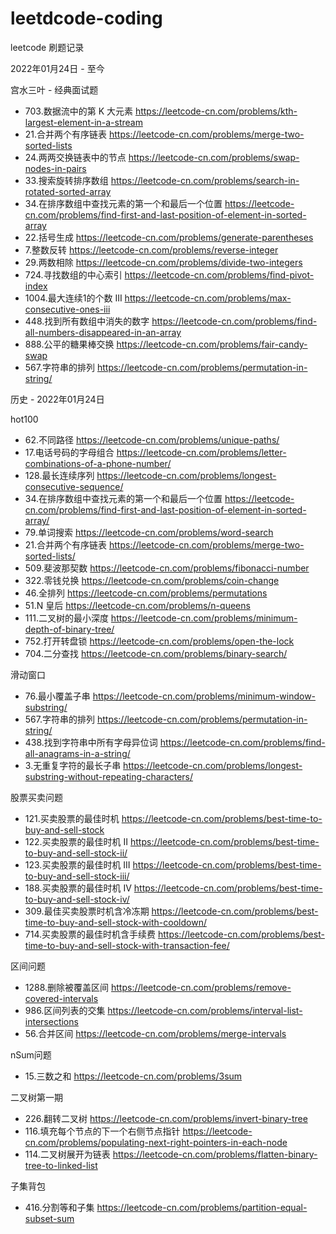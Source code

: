 # leetdcode-coding

leetcode 刷题记录

2022年01月24日 - 至今

宫水三叶 - 经典面试题
- 703.数据流中的第 K 大元素 https://leetcode-cn.com/problems/kth-largest-element-in-a-stream
- 21.合并两个有序链表 https://leetcode-cn.com/problems/merge-two-sorted-lists
- 24.两两交换链表中的节点 https://leetcode-cn.com/problems/swap-nodes-in-pairs
- 33.搜索旋转排序数组 https://leetcode-cn.com/problems/search-in-rotated-sorted-array
- 34.在排序数组中查找元素的第一个和最后一个位置 https://leetcode-cn.com/problems/find-first-and-last-position-of-element-in-sorted-array
- 22.括号生成 https://leetcode-cn.com/problems/generate-parentheses
- 7.整数反转 https://leetcode-cn.com/problems/reverse-integer
- 29.两数相除 https://leetcode-cn.com/problems/divide-two-integers
- 724.寻找数组的中心索引 https://leetcode-cn.com/problems/find-pivot-index
- 1004.最大连续1的个数 III https://leetcode-cn.com/problems/max-consecutive-ones-iii
- 448.找到所有数组中消失的数字 https://leetcode-cn.com/problems/find-all-numbers-disappeared-in-an-array
- 888.公平的糖果棒交换 https://leetcode-cn.com/problems/fair-candy-swap
- 567.字符串的排列 https://leetcode-cn.com/problems/permutation-in-string/


历史 - 2022年01月24日

hot100

- 62.不同路径 https://leetcode-cn.com/problems/unique-paths/
- 17.电话号码的字母组合 https://leetcode-cn.com/problems/letter-combinations-of-a-phone-number/
- 128.最长连续序列 https://leetcode-cn.com/problems/longest-consecutive-sequence/
- 34.在排序数组中查找元素的第一个和最后一个位置 https://leetcode-cn.com/problems/find-first-and-last-position-of-element-in-sorted-array/
- 79.单词搜索 https://leetcode-cn.com/problems/word-search
- 21.合并两个有序链表 https://leetcode-cn.com/problems/merge-two-sorted-lists/
- 509.斐波那契数 https://leetcode-cn.com/problems/fibonacci-number
- 322.零钱兑换 https://leetcode-cn.com/problems/coin-change
- 46.全排列 https://leetcode-cn.com/problems/permutations
- 51.N 皇后 https://leetcode-cn.com/problems/n-queens
- 111.二叉树的最小深度 https://leetcode-cn.com/problems/minimum-depth-of-binary-tree/
- 752.打开转盘锁 https://leetcode-cn.com/problems/open-the-lock
- 704.二分查找 https://leetcode-cn.com/problems/binary-search/

滑动窗口

- 76.最小覆盖子串 https://leetcode-cn.com/problems/minimum-window-substring/
- 567.字符串的排列 https://leetcode-cn.com/problems/permutation-in-string/
- 438.找到字符串中所有字母异位词 https://leetcode-cn.com/problems/find-all-anagrams-in-a-string/
- 3.无重复字符的最长子串 https://leetcode-cn.com/problems/longest-substring-without-repeating-characters/

股票买卖问题

- 121.买卖股票的最佳时机 https://leetcode-cn.com/problems/best-time-to-buy-and-sell-stock
- 122.买卖股票的最佳时机 II https://leetcode-cn.com/problems/best-time-to-buy-and-sell-stock-ii/
- 123.买卖股票的最佳时机 III https://leetcode-cn.com/problems/best-time-to-buy-and-sell-stock-iii/
- 188.买卖股票的最佳时机 IV  https://leetcode-cn.com/problems/best-time-to-buy-and-sell-stock-iv/
- 309.最佳买卖股票时机含冷冻期 https://leetcode-cn.com/problems/best-time-to-buy-and-sell-stock-with-cooldown/
- 714.买卖股票的最佳时机含手续费 https://leetcode-cn.com/problems/best-time-to-buy-and-sell-stock-with-transaction-fee/

区间问题

- 1288.删除被覆盖区间 https://leetcode-cn.com/problems/remove-covered-intervals
- 986.区间列表的交集 https://leetcode-cn.com/problems/interval-list-intersections
- 56.合并区间 https://leetcode-cn.com/problems/merge-intervals

nSum问题

- 15.三数之和 https://leetcode-cn.com/problems/3sum

二叉树第一期
 
- 226.翻转二叉树 https://leetcode-cn.com/problems/invert-binary-tree
- 116.填充每个节点的下一个右侧节点指针 https://leetcode-cn.com/problems/populating-next-right-pointers-in-each-node
- 114.二叉树展开为链表 https://leetcode-cn.com/problems/flatten-binary-tree-to-linked-list

子集背包

- 416.分割等和子集 https://leetcode-cn.com/problems/partition-equal-subset-sum
